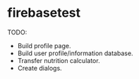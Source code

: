 # firebasetest

TODO:

- Build profile page.
- Build user profile/information database.
- Transfer nutrition calculator.
- Create dialogs.
